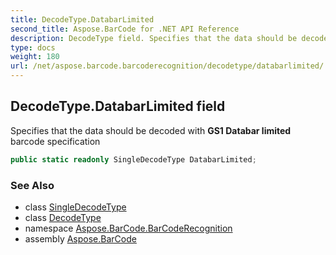 ```yaml
---
title: DecodeType.DatabarLimited
second_title: Aspose.BarCode for .NET API Reference
description: DecodeType field. Specifies that the data should be decoded with GS1 Databar limited barcode specification
type: docs
weight: 180
url: /net/aspose.barcode.barcoderecognition/decodetype/databarlimited/
---
```

## DecodeType.DatabarLimited field

Specifies that the data should be decoded with **GS1 Databar limited** barcode specification

```csharp
public static readonly SingleDecodeType DatabarLimited;
```

### See Also

* class [SingleDecodeType](../../singledecodetype/)
* class [DecodeType](../)
* namespace [Aspose.BarCode.BarCodeRecognition](../../decodetype/)
* assembly [Aspose.BarCode](../../../)


